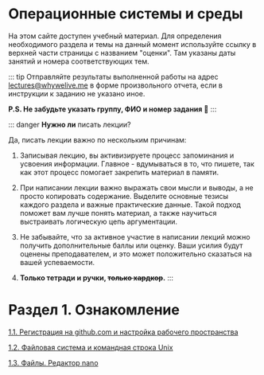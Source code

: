 # Операционные системы и среды

На этом сайте доступен учебный материал. Для определения необходимого раздела и темы на данный момент используйте ссылку в верхней части страницы с названием "оценки". Там указаны даты занятий и номера соответствующих тем.

::: tip
Отправляйте результаты выполненной работы на адрес lectures@whywelive.me в форме произвольного отчета, если в инструкции к заданию не указано иное.

**P.S. Не забудьте указать группу, ФИО и номер задания :shushing_face:**
:::

::: danger
**Нужно ли** писать лекции?

Да, писать лекции важно по нескольким причинам:

1. Записывая лекцию, вы активизируете процесс запоминания и усвоения информации. Главное - вдумываться в то, что пишете, так как этот процесс помогает закрепить материал в памяти.

2. При написании лекции важно выражать свои мысли и выводы, а не просто копировать содержание. Выделите основные тезисы каждого раздела и важные практические данные. Такой подход поможет вам лучше понять материал, а также научиться выстраивать логическую цепь аргументации.

3. Не забывайте, что за активное участие в написании лекций можно получить дополнительные баллы или оценку. Ваши усилия будут оценены преподавателем, и это может положительно сказаться на вашей успеваемости.

4. **Только тетради и ручки, ~~только хардкор~~.**
   :::

# Раздел 1. Ознакомление

[1.1. Регистрация на github.com и настройка рабочего пространства](./1/1.1)

[1.2. Файловая система и командная строка Unix](./1/1.2)

[1.3. Файлы. Редактор nano](./1/1.3)